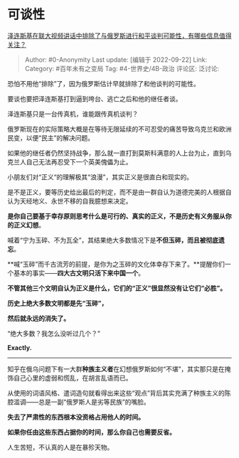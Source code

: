 # 可谈性
[泽连斯基在联大视频讲话中排除了与俄罗斯进行和平谈判可能性，有哪些信息值得关注？](https://www.zhihu.com/question/554855702/answer/2684715658)

> Author: #0-Anonymity
> Last update: [编辑于 2022-09-22]
> Link:
> Category: #百年未有之变局
> Tag: #4-世界史/4B-政治
> 评论区:
> 泛讨论:

恐怕不用他“排除”了，因为俄罗斯估计早就排除了和他谈判的可能性。

要谈也要把泽连斯基打到逼到垮台、逃亡之后和他的继任者谈。

泽连斯基只是一台传真机，谁能跟传真机谈判？

俄罗斯现在的实际策略大概是在等待无限延续的不可忍受的痛苦导致乌克兰和欧洲民变，以便“民主”的解决问题。

如果他的继任者仍然坚持战争，那么就一直打到莫斯科满意的人上台为止，直到乌克兰人自己无法再忍受下一个英美傀儡为止。

小朋友们对“正义“的理解极其“浪漫”，其实正义是很直白和现实的。

是不是正义，要等历史给出最后的判定，而不是由一群自认为道德完美的人根据自认为天经地义、永世不移的自我臆想来决定。

**是你自己要基于幸存原则思考什么是可行的、真实的正义，不是历史有义务服从你的正义幻想**。

喊着“宁为玉碎、不为瓦全”，其结果绝大多数情况下是**不但玉碎，而且被彻底遗忘**。

**喊“玉碎”而千古流芳的前提，是你为之玉碎的文化体幸存下来了。**提醒你们一个基本的事实——**四大古文明只活下来中国一个**。

**不管其他三个文明自认为正义是什么，它们的“正义”很显然没有让它们“必胜”。**

**历史上绝大多数文明都是先“玉碎”，**

**然后就永远的消失了。**

“绝大多数？我怎么没听过几个？”

**Exactly.**

---

知乎在俄乌问题下有一大群**种族主义者**在幻想俄罗斯如何“不堪”，其实那只是在掩饰自己心里的虚弱和慌乱，在胡言乱语而已。

从使用的词语风格、遣词造句就看得出来这些“观点”背后其实充满了种族主义的陈腔滥调——总是一副“俄罗斯人是劣等民族”的嘴脸。

**失去了严肃性的东西根本没资格占用他人的时间。**

**如果你任由这些东西占据你的时间，那么你自己也需要反省。**

人生苦短，不认真的人是在暴殄天物。
